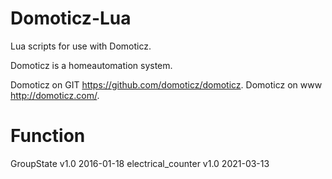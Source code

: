 # Domoticz-Lua
Lua scripts for use with Domoticz.

Domoticz is a homeautomation system. 

Domoticz on GIT https://github.com/domoticz/domoticz.
Domoticz on www http://domoticz.com/.

Function
==================================
GroupState          v1.0    2016-01-18
electrical_counter  v1.0    2021-03-13
